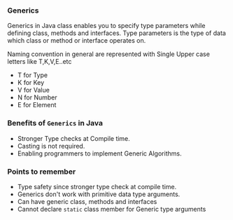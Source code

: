 ### Generics

Generics in Java class enables you to specify type parameters while defining class, methods and interfaces. Type parameters is the type of data which class or method or interface operates on.

Naming convention in general are represented with Single Upper case letters like T,K,V,E..etc
- T for Type
- K for Key
- V for Value
- N for Number
- E for Element	

### Benefits of `Generics` in Java
- Stronger Type checks at Compile time.
- Casting is not required.
- Enabling programmers to implement Generic Algorithms.

### Points to remember
- Type safety since stronger type check at compile time.
- Generics don't work with primitive data type arguments.
- Can have generic class, methods and interfaces
- Cannot declare `static` class member for Generic type arguments 
